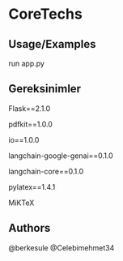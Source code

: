 
# CoreTechs



## Usage/Examples
run app.py 





## Gereksinimler
Flask==2.1.0

pdfkit==1.0.0

io==1.0.0

langchain-google-genai==0.1.0

langchain-core==0.1.0

pylatex==1.4.1

MiKTeX

## Authors
@berkesule
@Celebimehmet34